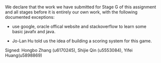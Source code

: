 We declare that the work we have submitted for Stage G of this assignment and all stages before it is entirely our own work, with the following documented exceptions:

* use google, oracle offical website and stackoverflow to learn some basic javafx and java.

* Jo-Lan Hu told us the idea of building a scoring system for this game.

Signed: Hongbo Zhang (u6170245), Shijie Qin (u5553084), Yifei Huang(u5898869)

